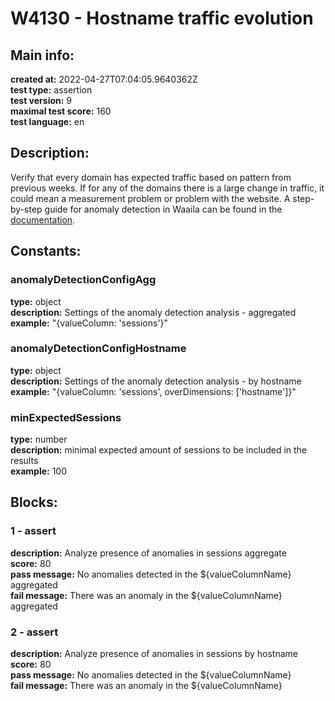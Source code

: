 # W4130 - Hostname traffic evolution  
## Main info:  
**created at:** 2022-04-27T07:04:05.9640362Z  
**test type:** assertion  
**test version:** 9  
**maximal test score:** 160  
**test language:** en  
## Description:  
Verify that every domain has expected traffic based on pattern from previous weeks. If for any of the domains there is a large change in traffic, it could mean a measurement problem or problem with the website. A step-by-step guide for anomaly detection in Waaila can be found in the <a href=https://waaila.com/en/docs/waaila/testLogic/AI-functions/#waailafunctionsisdayofweekanomaly target = _blank>documentation</a>.  
## Constants:  
### anomalyDetectionConfigAgg
**type:** object  
**description:** Settings of the anomaly detection analysis - aggregated  
**example:** "{valueColumn: 'sessions'}"  
### anomalyDetectionConfigHostname
**type:** object  
**description:** Settings of the anomaly detection analysis - by hostname  
**example:** "{valueColumn: 'sessions', overDimensions: ['hostname']}"  
### minExpectedSessions
**type:** number  
**description:** minimal expected amount of sessions to be included in the results  
**example:** 100  
## Blocks:  
### 1 - assert
**description:** Analyze presence of anomalies in sessions aggregate  
**score:** 80  
**pass message:** No anomalies detected in the ${valueColumnName} aggregated  
**fail message:** There was an anomaly in the ${valueColumnName} aggregated  
### 2 - assert
**description:** Analyze presence of anomalies in sessions by hostname  
**score:** 80  
**pass message:** No anomalies detected in the ${valueColumnName}  
**fail message:** There was an anomaly in the ${valueColumnName}  

